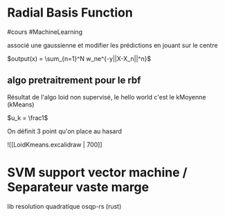 
# <span class="h1">Radial Basis Function</span>

#cours #MachineLearning 



associé une gaussienne et modifier les prédictions en jouant sur le centre 


$output(x) = \sum_{n=1}^N w_ne^{-y||X-X_n||^n}$ 



## algo pretraitrement pour le rbf

Résultat de l'algo loid non supervisé, le hello world c'est le kMoyenne (kMeans)

$u_k = \frac1$



On définit 3 point qu'on place au hasard


![[LoidKmeans.excalidraw | 700]]





# SVM support vector machine / Separateur vaste marge


lib resolution quadratique osqp-rs (rust)

